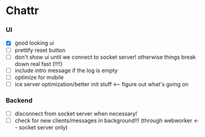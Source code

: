 Chattr
==============

### UI
- [x] good looking ui
- [ ] prettify reset button
- [ ] don't show ui until we connect to socket server! otherwise things break down real fast (!!!!)
- [ ] include intro message if the log is empty
- [ ] optimize for mobile
- [ ] ice server optimization/better init stuff <-- figure out what's going on 

### Backend
- [ ] disconnect from socket server when necessary!
- [ ] check for new clients/messages in background!!! (through webworker <-- socket server only)
